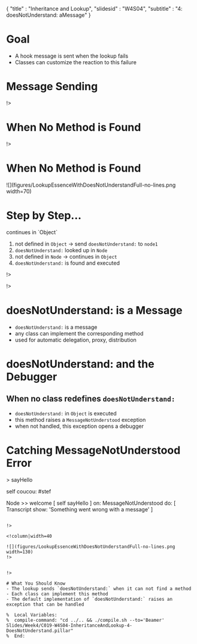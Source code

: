 {"title" : "Inheritance and Lookup","slidesid" : "W4S04","subtitle" : "4: doesNotUnderstand: aMessage"}# Goal- A hook message is sent when the lookup fails- Classes can customize the reaction to this failure# Message Sending<!columns|width=100<!column|width=38**Sending** a **message** is a two-step process:1. **look up** the **method** matching the message1. execute this method on the **receiver**!><!column|width=62![](figures/InheritanceDiagram-sendingMessage.png width=100)!>!># When No Method is Found<!columns|width=100<!column|width=40- if no method is found in the hierarchy, `doesNotUnderstand:` is sent to the receiver- the initial message is passed as parameter!><!column|width=60![](figures/LookupEssenceWithDoesNotUnderstand.png width=100)!>!># When No Method is Found![](figures/LookupEssenceWithDoesNotUnderstandFull-no-lines.png width=70)# Step by Step...<!columns|width=100<!column|width=60`node1 coucou: #stef`1. `coucou:` looked up in `Node`1. not defined in `Node` -> continues in `Object`1. not defined in `Object` -> send `doesNotUnderstand:` to `node1`1. `doesNotUnderstand:` looked up in `Node`1. not defined in `Node` -> continues in `Object`1. `doesNotUnderstand:` is found and executed!><!column|width=50![](figures/LookupEssenceWithDoesNotUnderstandFull-no-lines.png width=120)!>!># doesNotUnderstand: is a Message- `doesNotUnderstand:` is a message- any class can implement the corresponding method- used for automatic delegation, proxy, distribution# doesNotUnderstand: and the DebuggerWhen no class redefines `doesNotUnderstand:`-   - `doesNotUnderstand:` in `Object` is executed  - this method raises a `MessageNotUnderstood` exception  - when not handled, this exception opens a debugger# Catching MessageNotUnderstood Error<!columns|width=100<!column|width=60`MessageNotUnderstood` is just an exception, code can handle it:```Node >> sayHello
  self coucou: #stef

Node >> welcome
  [ self sayHello ]
  on: MessageNotUnderstood
  do: [ Transcript show: 'Something went wrong with a message' ]```!><!column|width=40![](figures/LookupEssenceWithDoesNotUnderstandFull-no-lines.png width=130)!>!># What You Should Know- The lookup sends `doesNotUnderstand:` when it can not find a method- Each class can implement this method- The default implementation of `doesNotUnderstand:` raises an exception that can be handled%  Local Variables:%  compile-command: "cd ../.. && ./compile.sh --to='Beamer' Slides/Week4/C019-W4S04-InheritanceAndLookup-4-DoesNotUnderstand.pillar"%  End: